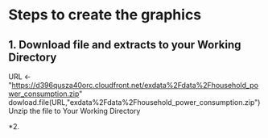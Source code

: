 # Steps to create the graphics

## 1. Download file and extracts to your Working Directory
URL <- "https://d396qusza40orc.cloudfront.net/exdata%2Fdata%2Fhousehold_power_consumption.zip"
dowload.file(URL,"exdata%2Fdata%2Fhousehold_power_consumption.zip")
Unzip the file to Your Working Directory

*2.
